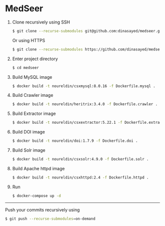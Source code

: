 # MedSeer

1. Clone recursively using SSH

   ```bash
   $ git clone --recurse-submodules git@github.com:dinasayed/medseer.git
   ```

   Or using HTTPS

   ```bash
   $ git clone --recurse-submodules https://github.com/dinasayed/medseer.git
   ```

2. Enter project directory

   ```bash
   $ cd medseer
   ```

3. Build MySQL image

   ```bash
   $ docker build -t noureldin/csxmysql:8.0.16 -f Dockerfile.mysql .
   ```

4. Build Crawler image

   ```bash
   $ docker build -t noureldin/heritrix:3.4.0 -f Dockerfile.crawler .
   ```

5. Build Extractor image

   ```bash
   $ docker build -t noureldin/csxextractor:5.22.1 -f Dockerfile.extractor .
   ```

6. Build DOI image

   ```bash
   $ docker build -t noureldin/doi:1.7.9 -f Dockerfile.doi .
   ```

7. Build Solr image

   ```bash
   $ docker build -t noureldin/csxsolr:4.9.0 -f Dockerfile.solr .
   ```

8. Build Apache httpd image

   ```bash
   $ docker build -t noureldin/csxhttpd:2.4 -f Dockerfile.httpd .
   ```
   
9. Run

   ```bash
   $ docker-compose up -d
   ```

---

Push your commits recursively using

```bash
$ git push --recurse-submodules=on-demand
```

